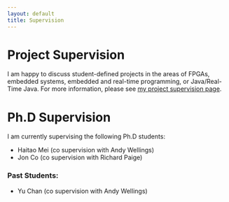 ```yaml
---
layout: default
title: Supervision
---
```


# Project Supervision
I am happy to discuss student-defined projects in the areas of FPGAs, embedded systems, embedded and real-time programming, or Java/Real-Time Java. For more information, please see [my project supervision page](https://www.cs.york.ac.uk/projects/allocation/supervisor/iang/).

# Ph.D Supervision
I am currently supervising the following Ph.D students:
 * Haitao Mei (co supervision with Andy Wellings)
 * Jon Co (co supervision with Richard Paige)

### Past Students:
 * Yu Chan (co supervision with Andy Wellings)
